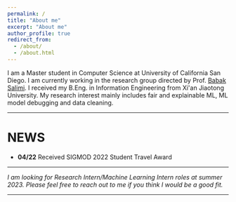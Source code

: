 ```yaml
---
permalink: /
title: "About me"
excerpt: "About me"
author_profile: true
redirect_from: 
  - /about/
  - /about.html
---
```


I am a Master student in Computer Science at University of California San Diego. I am currently working in the research group directed by Prof. [Babak Salimi](https://bsalimi.github.io/). I received my B.Eng. in Information Engineering from Xi'an Jiaotong University. My research interest mainly includes fair and explainable ML, ML model debugging and data cleaning.

---

NEWS
======
* **04/22** Received SIGMOD 2022 Student Travel Award


---

*I am looking for Research Intern/Machine Learning Intern roles at summer 2023. Please feel free to reach out to me if you think I would be a good fit.*

---



<script type='text/javascript' id='clustrmaps' src='//cdn.clustrmaps.com/map_v2.js?cl=ffffff&w=300&t=n&d=EDRFLLmYV_04jV0XECpDJonac7HIQqparNoTmPbFMvo'></script>